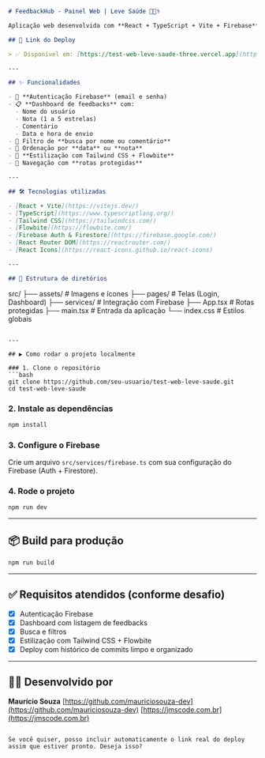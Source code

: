 ```md
# FeedbackHub - Painel Web | Leve Saúde 💬🧑‍⚕️

Aplicação web desenvolvida com **React + TypeScript + Vite + Firebase**, para administração e visualização de feedbacks enviados por usuários através do aplicativo mobile da Leve Saúde.

## 🔗 Link do Deploy

> ✅ Disponível em: [https://test-web-leve-saude-three.vercel.app](https://test-web-leve-saude-three.vercel.app)

---

## ✨ Funcionalidades

- 🔐 **Autenticação Firebase** (email e senha)
- 📋 **Dashboard de feedbacks** com:
  - Nome do usuário
  - Nota (1 a 5 estrelas)
  - Comentário
  - Data e hora de envio
- 🔎 Filtro de **busca por nome ou comentário**
- 🔄 Ordenação por **data** ou **nota**
- 🎨 **Estilização com Tailwind CSS + Flowbite**
- 🧭 Navegação com **rotas protegidas**

---

## 🛠️ Tecnologias utilizadas

- [React + Vite](https://vitejs.dev/)
- [TypeScript](https://www.typescriptlang.org/)
- [Tailwind CSS](https://tailwindcss.com/)
- [Flowbite](https://flowbite.com/)
- [Firebase Auth & Firestore](https://firebase.google.com/)
- [React Router DOM](https://reactrouter.com/)
- [React Icons](https://react-icons.github.io/react-icons)

---

## 📁 Estrutura de diretórios

```

src/
├── assets/             # Imagens e ícones
├── pages/              # Telas (Login, Dashboard)
├── services/           # Integração com Firebase
├── App.tsx             # Rotas protegidas
├── main.tsx            # Entrada da aplicação
└── index.css           # Estilos globais

````

---

## ▶️ Como rodar o projeto localmente

### 1. Clone o repositório
```bash
git clone https://github.com/seu-usuario/test-web-leve-saude.git
cd test-web-leve-saude
````

### 2. Instale as dependências

```bash
npm install
```

### 3. Configure o Firebase

Crie um arquivo `src/services/firebase.ts` com sua configuração do Firebase (Auth + Firestore).

### 4. Rode o projeto

```bash
npm run dev
```

---

## 📦 Build para produção

```bash
npm run build
```

---

## ✅ Requisitos atendidos (conforme desafio)

* [x] Autenticação Firebase
* [x] Dashboard com listagem de feedbacks
* [x] Busca e filtros
* [x] Estilização com Tailwind CSS + Flowbite
* [x] Deploy com histórico de commits limpo e organizado

---

## 👨‍💻 Desenvolvido por

**Maurício Souza**
[https://github.com/mauriciosouza-dev](https://github.com/mauriciosouza-dev)
[https://jmscode.com.br](https://jmscode.com.br)

```

Se você quiser, posso incluir automaticamente o link real do deploy assim que estiver pronto. Deseja isso?
```
